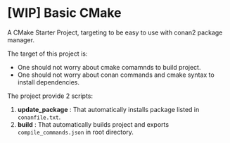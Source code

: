# [WIP] Basic CMake

A CMake Starter Project, targeting to be easy to use with conan2 package manager.

The target of this project is:
- One should not worry about cmake comamnds to build project.
- One should not worry about conan commands and cmake syntax to install dependencies.

The project provide 2 scripts:

1. **update\_package** : That automatically installs package listed in `conanfile.txt`.
2. **build** : That automatically builds project and exports `compile_commands.json` in root directory.
